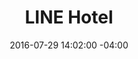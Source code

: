 ---
title: LINE Hotel
date: 2016-07-29 14:02:00 -04:00
image: "/uploads/sponsor-line-hotel.jpg"
image-alt: logo for line hotel
url: https://www.thelinehotel.com/dc/
is-2019: false
---